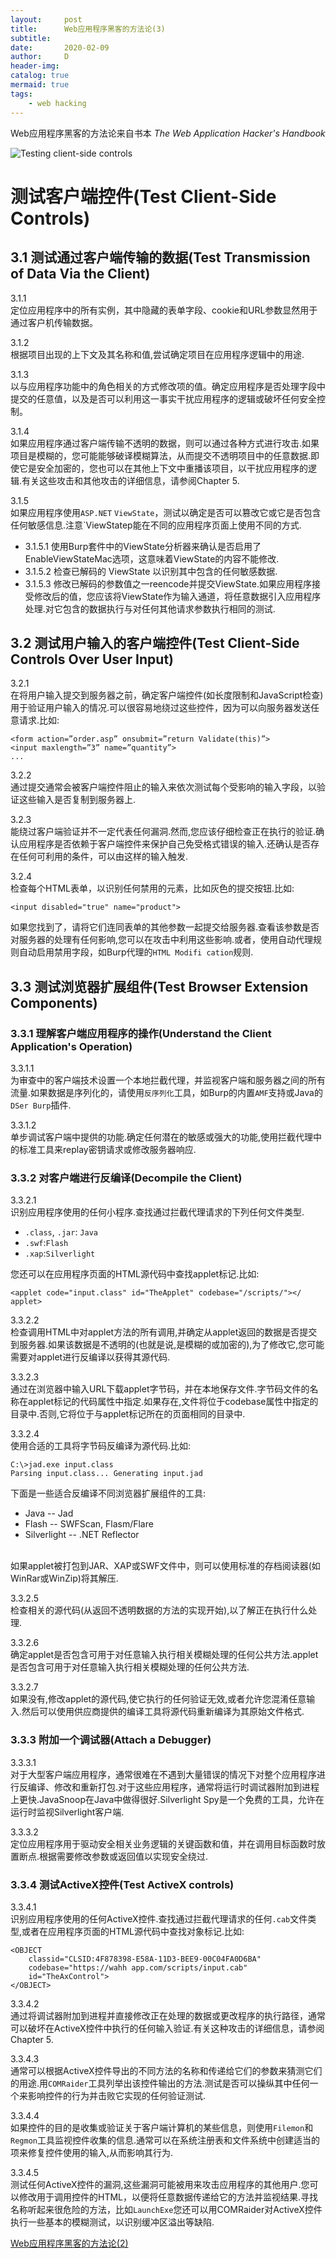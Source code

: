 ```yaml
---
layout:     post
title:      Web应用程序黑客的方法论(3)
subtitle:   
date:       2020-02-09
author:     D
header-img: 
catalog: true
mermaid: true
tags:
    - web hacking
---
```


Web应用程序黑客的方法论来自书本 *The Web Application Hacker's Handbook*


![Testing client-side controls](/img/testing-client-side-controls.png)

# 测试客户端控件(Test Client-Side Controls)

## 3.1 测试通过客户端传输的数据(Test Transmission of Data Via the Client)

3.1.1<br>
定位应用程序中的所有实例，其中隐藏的表单字段、cookie和URL参数显然用于通过客户机传输数据。

3.1.2<br>
根据项目出现的上下文及其名称和值,尝试确定项目在应用程序逻辑中的用途.

3.1.3<br>
以与应用程序功能中的角色相关的方式修改项的值。确定应用程序是否处理字段中提交的任意值，以及是否可以利用这一事实干扰应用程序的逻辑或破坏任何安全控制。

3.1.4<br>
如果应用程序通过客户端传输不透明的数据，则可以通过各种方式进行攻击.如果项目是模糊的，您可能能够破译模糊算法，从而提交不透明项目中的任意数据.即使它是安全加密的，您也可以在其他上下文中重播该项目，以干扰应用程序的逻辑.有关这些攻击和其他攻击的详细信息，请参阅Chapter 5.

3.1.5<br>
如果应用程序使用`ASP.NET` `ViewState`，测试以确定是否可以篡改它或它是否包含任何敏感信息.注意`ViewStatep能在不同的应用程序页面上使用不同的方式.<br>

- 3.1.5.1 使用Burp套件中的ViewState分析器来确认是否启用了EnableViewStateMac选项，这意味着ViewState的内容不能修改.
- 3.1.5.2 检查已解码的 ViewState 以识别其中包含的任何敏感数据.
- 3.1.5.3 修改已解码的参数值之一reencode并提交ViewState.如果应用程序接受修改后的值，您应该将ViewState作为输入通道，将任意数据引入应用程序处理.对它包含的数据执行与对任何其他请求参数执行相同的测试.

## 3.2 测试用户输入的客户端控件(Test Client-Side Controls Over User Input)

3.2.1<br>
在将用户输入提交到服务器之前，确定客户端控件(如长度限制和JavaScript检查)用于验证用户输入的情况.可以很容易地绕过这些控件，因为可以向服务器发送任意请求.比如:
```
<form action=”order.asp” onsubmit=”return Validate(this)”>
<input maxlength=”3” name=”quantity”>
...
```
3.2.2<br>
通过提交通常会被客户端控件阻止的输入来依次测试每个受影响的输入字段，以验证这些输入是否复制到服务器上.

3.2.3<br>
能绕过客户端验证并不一定代表任何漏洞.然而,您应该仔细检查正在执行的验证.确认应用程序是否依赖于客户端控件来保护自己免受格式错误的输入.还确认是否存在任何可利用的条件，可以由这样的输入触发.

3.2.4<br>
检查每个HTML表单，以识别任何禁用的元素，比如灰色的提交按钮.比如:<br>
```
<input disabled="true" name="product">
```
如果您找到了，请将它们连同表单的其他参数一起提交给服务器.查看该参数是否对服务器的处理有任何影响,您可以在攻击中利用这些影响.或者，使用自动代理规则自动启用禁用字段，如Burp代理的`HTML Modifi cation`规则.

## 3.3 测试浏览器扩展组件(Test Browser Extension Components)

### 3.3.1 理解客户端应用程序的操作(Understand the Client Application's Operation)

3.3.1.1<br>
为审查中的客户端技术设置一个本地拦截代理，并监视客户端和服务器之间的所有流量.如果数据是序列化的，请使用`反序列化`工具，如Burp的内置`AMF`支持或Java的`DSer Burp`插件.

3.3.1.2<br>
单步调试客户端中提供的功能.确定任何潜在的敏感或强大的功能,使用拦截代理中的标准工具来replay密钥请求或修改服务器响应.

### 3.3.2 对客户端进行反编译(Decompile the Client)

3.3.2.1<br>
识别应用程序使用的任何小程序.查找通过拦截代理请求的下列任何文件类型.
- `.class`, `.jar`: `Java`
- `.swf`:`Flash`
- `.xap`:`Silverlight`

您还可以在应用程序页面的HTML源代码中查找applet标记.比如:<br>
```
<applet code="input.class" id="TheApplet" codebase="/scripts/"></
applet>
```

3.3.2.2<br>
检查调用HTML中对applet方法的所有调用,并确定从applet返回的数据是否提交到服务器.如果该数据是不透明的(也就是说,是模糊的或加密的),为了修改它,您可能需要对applet进行反编译以获得其源代码.

3.3.2.3<br>
通过在浏览器中输入URL下载applet字节码，并在本地保存文件.字节码文件的名称在applet标记的代码属性中指定.如果存在,文件将位于codebase属性中指定的目录中.否则,它将位于与applet标记所在的页面相同的目录中.

3.3.2.4<br>
使用合适的工具将字节码反编译为源代码.比如:<br>

```
C:\>jad.exe input.class
Parsing input.class... Generating input.jad
```

下面是一些适合反编译不同浏览器扩展组件的工具:<br>

- Java -- Jad
- Flash -- SWFScan, Flasm/Flare
- Silverlight -- .NET Reflector
<br>
如果applet被打包到JAR、XAP或SWF文件中，则可以使用标准的存档阅读器(如WinRar或WinZip)将其解压.<br>

3.3.2.5<br>
检查相关的源代码(从返回不透明数据的方法的实现开始),以了解正在执行什么处理.

3.3.2.6<br>
确定applet是否包含可用于对任意输入执行相关模糊处理的任何公共方法.applet是否包含可用于对任意输入执行相关模糊处理的任何公共方法.

3.3.2.7<br>
如果没有,修改applet的源代码,使它执行的任何验证无效,或者允许您混淆任意输入.然后可以使用供应商提供的编译工具将源代码重新编译为其原始文件格式.

### 3.3.3 附加一个调试器(Attach a Debugger)

3.3.3.1<br>
对于大型客户端应用程序，通常很难在不遇到大量错误的情况下对整个应用程序进行反编译、修改和重新打包.对于这些应用程序，通常将运行时调试器附加到进程上更快.JavaSnoop在Java中做得很好.Silverlight Spy是一个免费的工具，允许在运行时监视Silverlight客户端.

3.3.3.2<br>
定位应用程序用于驱动安全相关业务逻辑的关键函数和值，并在调用目标函数时放置断点.根据需要修改参数或返回值以实现安全绕过.

### 3.3.4 测试ActiveX控件(Test ActiveX controls)

3.3.4.1<br>
识别应用程序使用的任何ActiveX控件.查找通过拦截代理请求的任何`.cab`文件类型,或者在应用程序页面的HTML源代码中查找对象标记.比如:<br>

```
<OBJECT
    classid="CLSID:4F878398-E58A-11D3-BEE9-00C04FA0D6BA"
    codebase="https://wahh app.com/scripts/input.cab"
    id="TheAxControl">
</OBJECT>
```

3.3.4.2<br>
通过将调试器附加到进程并直接修改正在处理的数据或更改程序的执行路径，通常可以破坏在ActiveX控件中执行的任何输入验证.有关这种攻击的详细信息，请参阅Chapter 5.

3.3.4.3<br>
通常可以根据ActiveX控件导出的不同方法的名称和传递给它们的参数来猜测它们的用途.用`COMRaider`工具列举出该控件输出的方法.测试是否可以操纵其中任何一个来影响控件的行为并击败它实现的任何验证测试.

3.3.4.4<br>
如果控件的目的是收集或验证关于客户端计算机的某些信息，则使用`Filemon`和`Regmon`工具监视控件收集的信息.通常可以在系统注册表和文件系统中创建适当的项来修复控件使用的输入,从而影响其行为.

3.3.4.5<br>
测试任何ActiveX控件的漏洞,这些漏洞可能被用来攻击应用程序的其他用户.您可以修改用于调用控件的HTML，以便将任意数据传递给它的方法并监视结果.寻找名称听起来很危险的方法，比如`LaunchExe`您还可以用COMRaider对ActiveX控件执行一些基本的模糊测试，以识别缓冲区溢出等缺陷.


[Web应用程序黑客的方法论(2)](https://dm116.github.io/2020/02/09/web-application-hacker-methodology_2/)
